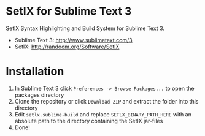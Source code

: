 #  SetlX for Sublime Text 3

SetlX Syntax Highlighting and Build System for Sublime Text 3.
- Sublime Text 3: http://www.sublimetext.com/3
- SetlX: http://randoom.org/Software/SetlX

# Installation
1. In Sublime Text 3 click ``Preferences -> Browse Packages...`` to open the packages directory
2. Clone the repository or click `` Download ZIP `` and extract the folder into this directory
3. Edit ``setlx.sublime-build`` and replace ``SETLX_BINARY_PATH_HERE`` with an absolute path to the directory containing the SetlX jar-files
4. Done!
